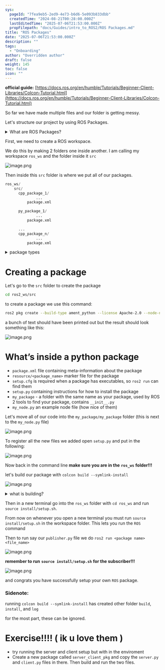 ```yaml
---
sys:
  pageId: "7fea9eb5-2ed9-4e73-b6d6-5e093b833dbb"
  createdTime: "2024-08-21T00:28:00.000Z"
  lastEditedTime: "2025-07-06T21:53:00.000Z"
  propFilepath: "docs/Guides/intro_to_ROS2/ROS Packages.md"
title: "ROS Packages"
date: "2025-07-06T21:53:00.000Z"
description: ""
tags:
  - "Onboarding"
author: "Overridden author"
draft: false
weight: 145
toc: false
icon: ""
---
```


**official guide:** [https://docs.ros.org/en/humble/Tutorials/Beginner-Client-Libraries/Colcon-Tutorial.html](https://docs.ros.org/en/humble/Tutorials/Beginner-Client-Libraries/Colcon-Tutorial.html)

So far we have made multiple files and our folder is getting messy.

Let's structure our project by using ROS Packages.

<details>
      <summary>What are ROS Packages?</summary>
      ROS Packages are, as the name implies, packages of code that are highly sharable between ROS developers.
  </details>

First, we need to create a ROS workspace.

We do this by making 2 folders one inside another. I am calling my workspace `ros_ws` and the folder inside it `src`

![image.png](https://prod-files-secure.s3.us-west-2.amazonaws.com/d518164a-d88e-44d1-a4ee-3adb3bd8bce0/70706947-fd18-4537-a67b-e12946812d31/image.png?X-Amz-Algorithm=AWS4-HMAC-SHA256&X-Amz-Content-Sha256=UNSIGNED-PAYLOAD&X-Amz-Credential=ASIAZI2LB466U3IPL7BK%2F20250727%2Fus-west-2%2Fs3%2Faws4_request&X-Amz-Date=20250727T150832Z&X-Amz-Expires=3600&X-Amz-Security-Token=IQoJb3JpZ2luX2VjEEkaCXVzLXdlc3QtMiJHMEUCIQDQnGi6lHI7nJMJRPRftTOBhdEzb9lPwrxJNoNJn4F8pQIgOKmMw3ZmjOLU4nSUfdXHJZby5QQqWiSRNtZV9c7rDGoq%2FwMIchAAGgw2Mzc0MjMxODM4MDUiDEwGFSmPaK8vJX9D0CrcA9zneMzWhYIx7uDrN%2BNrtmbtuq2eoQKpPGA3vyhoB4Sr3FMxr86vhLsqrcsrFNK1yIPb1B%2FQUfWfIFoWDjzzitALpWkEyl8zNhqskSBr7VE5XVVB9sV3AjIKqGfgnHZKUGDSzwkPtaWUlqVaP82nCF03lZv%2F5fW4jNU55N09jWIseJYhzjUaSQOZi8J%2BTPuRv3ZmLctLccDcyWj%2FHjeLU4yVEGjzhCoa5jrcRBhF4B87n0qKDn9ZIIquXmLw6BbmxIfUs%2FyI6CTfOQ0X66SQ8p5RITiM1n3KS97dACU3lxOwPDSLGpbuWo15JjT0WwIuLMw2Lqyce5hk8uFj7b16foDEAhh14yESM7BXuVXVfpO3cMGyyLEyeZf714c%2BTEXkYmAwLwx02ynr9H6usJYWk0YHcHin8MTJfXlvNp9GPXtyaKG14z1DcA4ew8fvrUOeNFcO%2FxxMjldSF6qXufa9nCBFYlqx0VkennD4ICqX0eYzFHzMOQjmnBPaojE6714NRaDBt0hh83grdWjH8J%2Fc6nPnC1l6S7nOwU1zHD0el15kYH0cbM8jt9IThFDWSyuSEsCg%2FwFidLnzlHh8VrMx99YO8tB%2F17PxWFOHGrdzPqPEnnn2gHaRbg2WvxqwMPbbl8QGOqUBAoEmg3WTbJkZ%2BVSUGR0O4Olx9p2C2%2FYmEsSWOmCbNeaL6DfAb4X5JYV9iz1%2BJs9FR2Io%2FOKTOXl%2FYn3esyw2cONe%2Ft1CyoRfGodNfM6EoQkDaca5SBcEiTJxR7wKqYSODPf6ZSe%2Bz4Z6KmFrF4sV7EstcGb8O14IS4V1I7vsBBLhoNSzYjafXoWIAv2KC6WOZQ84kXHCnc6WCFFNK7ML1w9VvWFc&X-Amz-Signature=505d9e055f660c8ca68a2d7b24ccb6d3bb55f45d1738e7f3f203ded404280d78&X-Amz-SignedHeaders=host&x-amz-checksum-mode=ENABLED&x-id=GetObject)

Then inside this `src` folder is where we put all of our packages.

```python
ros_ws/
    src/
      cpp_package_1/
		      ...
          package.xml

      py_package_1/
		      ...
          package.xml

      ...
      cpp_package_n/
		      ...
          package.xml

```

<details>

<summary>package types</summary>

packages can be either `C++` or python.

the intern file structure is different for each but for this guide we will stick to creating python packages

</details>

# Creating a package

Let's go to the `src` folder to create the package

```bash
cd ros2_ws/src
```

to create a package we use this command:

```bash
ros2 pkg create --build-type ament_python --license Apache-2.0 --node-name my_node my_package
```

a bunch of text should have been printed out but the result should look something like this:

![image.png](https://prod-files-secure.s3.us-west-2.amazonaws.com/d518164a-d88e-44d1-a4ee-3adb3bd8bce0/e6cf1e3f-8512-4a3e-b131-079f800bf3e8/image.png?X-Amz-Algorithm=AWS4-HMAC-SHA256&X-Amz-Content-Sha256=UNSIGNED-PAYLOAD&X-Amz-Credential=ASIAZI2LB466U3IPL7BK%2F20250727%2Fus-west-2%2Fs3%2Faws4_request&X-Amz-Date=20250727T150832Z&X-Amz-Expires=3600&X-Amz-Security-Token=IQoJb3JpZ2luX2VjEEkaCXVzLXdlc3QtMiJHMEUCIQDQnGi6lHI7nJMJRPRftTOBhdEzb9lPwrxJNoNJn4F8pQIgOKmMw3ZmjOLU4nSUfdXHJZby5QQqWiSRNtZV9c7rDGoq%2FwMIchAAGgw2Mzc0MjMxODM4MDUiDEwGFSmPaK8vJX9D0CrcA9zneMzWhYIx7uDrN%2BNrtmbtuq2eoQKpPGA3vyhoB4Sr3FMxr86vhLsqrcsrFNK1yIPb1B%2FQUfWfIFoWDjzzitALpWkEyl8zNhqskSBr7VE5XVVB9sV3AjIKqGfgnHZKUGDSzwkPtaWUlqVaP82nCF03lZv%2F5fW4jNU55N09jWIseJYhzjUaSQOZi8J%2BTPuRv3ZmLctLccDcyWj%2FHjeLU4yVEGjzhCoa5jrcRBhF4B87n0qKDn9ZIIquXmLw6BbmxIfUs%2FyI6CTfOQ0X66SQ8p5RITiM1n3KS97dACU3lxOwPDSLGpbuWo15JjT0WwIuLMw2Lqyce5hk8uFj7b16foDEAhh14yESM7BXuVXVfpO3cMGyyLEyeZf714c%2BTEXkYmAwLwx02ynr9H6usJYWk0YHcHin8MTJfXlvNp9GPXtyaKG14z1DcA4ew8fvrUOeNFcO%2FxxMjldSF6qXufa9nCBFYlqx0VkennD4ICqX0eYzFHzMOQjmnBPaojE6714NRaDBt0hh83grdWjH8J%2Fc6nPnC1l6S7nOwU1zHD0el15kYH0cbM8jt9IThFDWSyuSEsCg%2FwFidLnzlHh8VrMx99YO8tB%2F17PxWFOHGrdzPqPEnnn2gHaRbg2WvxqwMPbbl8QGOqUBAoEmg3WTbJkZ%2BVSUGR0O4Olx9p2C2%2FYmEsSWOmCbNeaL6DfAb4X5JYV9iz1%2BJs9FR2Io%2FOKTOXl%2FYn3esyw2cONe%2Ft1CyoRfGodNfM6EoQkDaca5SBcEiTJxR7wKqYSODPf6ZSe%2Bz4Z6KmFrF4sV7EstcGb8O14IS4V1I7vsBBLhoNSzYjafXoWIAv2KC6WOZQ84kXHCnc6WCFFNK7ML1w9VvWFc&X-Amz-Signature=a2155ccad04fedee161988dda1ac2b2955f6089832495309ece4bdea086195ab&X-Amz-SignedHeaders=host&x-amz-checksum-mode=ENABLED&x-id=GetObject)

# What’s inside a python package

- `package.xml` file containing meta-information about the package
- `resource/<package_name>` marker file for the package
- `setup.cfg` is required when a package has executables, so `ros2 run` can find them
- `setup.py` containing instructions for how to install the package
- `my_package` - a folder with the same name as your package, used by ROS 2 tools to find your package, contains `__init__.py`
- `my_node.py` an example node file (how nice of them)

Let's move all of our code into the `my_package/my_package` folder (this is next to the `my_node.py` file)

![image.png](https://prod-files-secure.s3.us-west-2.amazonaws.com/d518164a-d88e-44d1-a4ee-3adb3bd8bce0/9ce58f11-0da9-4d3e-b86d-506a9685d378/image.png?X-Amz-Algorithm=AWS4-HMAC-SHA256&X-Amz-Content-Sha256=UNSIGNED-PAYLOAD&X-Amz-Credential=ASIAZI2LB466U3IPL7BK%2F20250727%2Fus-west-2%2Fs3%2Faws4_request&X-Amz-Date=20250727T150833Z&X-Amz-Expires=3600&X-Amz-Security-Token=IQoJb3JpZ2luX2VjEEkaCXVzLXdlc3QtMiJHMEUCIQDQnGi6lHI7nJMJRPRftTOBhdEzb9lPwrxJNoNJn4F8pQIgOKmMw3ZmjOLU4nSUfdXHJZby5QQqWiSRNtZV9c7rDGoq%2FwMIchAAGgw2Mzc0MjMxODM4MDUiDEwGFSmPaK8vJX9D0CrcA9zneMzWhYIx7uDrN%2BNrtmbtuq2eoQKpPGA3vyhoB4Sr3FMxr86vhLsqrcsrFNK1yIPb1B%2FQUfWfIFoWDjzzitALpWkEyl8zNhqskSBr7VE5XVVB9sV3AjIKqGfgnHZKUGDSzwkPtaWUlqVaP82nCF03lZv%2F5fW4jNU55N09jWIseJYhzjUaSQOZi8J%2BTPuRv3ZmLctLccDcyWj%2FHjeLU4yVEGjzhCoa5jrcRBhF4B87n0qKDn9ZIIquXmLw6BbmxIfUs%2FyI6CTfOQ0X66SQ8p5RITiM1n3KS97dACU3lxOwPDSLGpbuWo15JjT0WwIuLMw2Lqyce5hk8uFj7b16foDEAhh14yESM7BXuVXVfpO3cMGyyLEyeZf714c%2BTEXkYmAwLwx02ynr9H6usJYWk0YHcHin8MTJfXlvNp9GPXtyaKG14z1DcA4ew8fvrUOeNFcO%2FxxMjldSF6qXufa9nCBFYlqx0VkennD4ICqX0eYzFHzMOQjmnBPaojE6714NRaDBt0hh83grdWjH8J%2Fc6nPnC1l6S7nOwU1zHD0el15kYH0cbM8jt9IThFDWSyuSEsCg%2FwFidLnzlHh8VrMx99YO8tB%2F17PxWFOHGrdzPqPEnnn2gHaRbg2WvxqwMPbbl8QGOqUBAoEmg3WTbJkZ%2BVSUGR0O4Olx9p2C2%2FYmEsSWOmCbNeaL6DfAb4X5JYV9iz1%2BJs9FR2Io%2FOKTOXl%2FYn3esyw2cONe%2Ft1CyoRfGodNfM6EoQkDaca5SBcEiTJxR7wKqYSODPf6ZSe%2Bz4Z6KmFrF4sV7EstcGb8O14IS4V1I7vsBBLhoNSzYjafXoWIAv2KC6WOZQ84kXHCnc6WCFFNK7ML1w9VvWFc&X-Amz-Signature=7824701340225384cf88f912433307f70536d68e7a280828fae17c52c89647c9&X-Amz-SignedHeaders=host&x-amz-checksum-mode=ENABLED&x-id=GetObject)

To register all the new files we added open `setup.py` and put in the following:

![image.png](https://prod-files-secure.s3.us-west-2.amazonaws.com/d518164a-d88e-44d1-a4ee-3adb3bd8bce0/1cd7c262-4cae-4496-9d75-c178537d24a2/image.png?X-Amz-Algorithm=AWS4-HMAC-SHA256&X-Amz-Content-Sha256=UNSIGNED-PAYLOAD&X-Amz-Credential=ASIAZI2LB466U3IPL7BK%2F20250727%2Fus-west-2%2Fs3%2Faws4_request&X-Amz-Date=20250727T150833Z&X-Amz-Expires=3600&X-Amz-Security-Token=IQoJb3JpZ2luX2VjEEkaCXVzLXdlc3QtMiJHMEUCIQDQnGi6lHI7nJMJRPRftTOBhdEzb9lPwrxJNoNJn4F8pQIgOKmMw3ZmjOLU4nSUfdXHJZby5QQqWiSRNtZV9c7rDGoq%2FwMIchAAGgw2Mzc0MjMxODM4MDUiDEwGFSmPaK8vJX9D0CrcA9zneMzWhYIx7uDrN%2BNrtmbtuq2eoQKpPGA3vyhoB4Sr3FMxr86vhLsqrcsrFNK1yIPb1B%2FQUfWfIFoWDjzzitALpWkEyl8zNhqskSBr7VE5XVVB9sV3AjIKqGfgnHZKUGDSzwkPtaWUlqVaP82nCF03lZv%2F5fW4jNU55N09jWIseJYhzjUaSQOZi8J%2BTPuRv3ZmLctLccDcyWj%2FHjeLU4yVEGjzhCoa5jrcRBhF4B87n0qKDn9ZIIquXmLw6BbmxIfUs%2FyI6CTfOQ0X66SQ8p5RITiM1n3KS97dACU3lxOwPDSLGpbuWo15JjT0WwIuLMw2Lqyce5hk8uFj7b16foDEAhh14yESM7BXuVXVfpO3cMGyyLEyeZf714c%2BTEXkYmAwLwx02ynr9H6usJYWk0YHcHin8MTJfXlvNp9GPXtyaKG14z1DcA4ew8fvrUOeNFcO%2FxxMjldSF6qXufa9nCBFYlqx0VkennD4ICqX0eYzFHzMOQjmnBPaojE6714NRaDBt0hh83grdWjH8J%2Fc6nPnC1l6S7nOwU1zHD0el15kYH0cbM8jt9IThFDWSyuSEsCg%2FwFidLnzlHh8VrMx99YO8tB%2F17PxWFOHGrdzPqPEnnn2gHaRbg2WvxqwMPbbl8QGOqUBAoEmg3WTbJkZ%2BVSUGR0O4Olx9p2C2%2FYmEsSWOmCbNeaL6DfAb4X5JYV9iz1%2BJs9FR2Io%2FOKTOXl%2FYn3esyw2cONe%2Ft1CyoRfGodNfM6EoQkDaca5SBcEiTJxR7wKqYSODPf6ZSe%2Bz4Z6KmFrF4sV7EstcGb8O14IS4V1I7vsBBLhoNSzYjafXoWIAv2KC6WOZQ84kXHCnc6WCFFNK7ML1w9VvWFc&X-Amz-Signature=3a03f88f9fca76a2bf5b54ef6f2ea62bbd0fbe29fbcbbb41305d14f4ac47807f&X-Amz-SignedHeaders=host&x-amz-checksum-mode=ENABLED&x-id=GetObject)

Now back in the command line **make sure you are in the** **`ros_ws`** **folder!!!**

let's build our package with `colcon build --symlink-install`

![image.png](https://prod-files-secure.s3.us-west-2.amazonaws.com/d518164a-d88e-44d1-a4ee-3adb3bd8bce0/2f2a0d27-b173-48fd-b189-5f5c0ce65619/image.png?X-Amz-Algorithm=AWS4-HMAC-SHA256&X-Amz-Content-Sha256=UNSIGNED-PAYLOAD&X-Amz-Credential=ASIAZI2LB466U3IPL7BK%2F20250727%2Fus-west-2%2Fs3%2Faws4_request&X-Amz-Date=20250727T150833Z&X-Amz-Expires=3600&X-Amz-Security-Token=IQoJb3JpZ2luX2VjEEkaCXVzLXdlc3QtMiJHMEUCIQDQnGi6lHI7nJMJRPRftTOBhdEzb9lPwrxJNoNJn4F8pQIgOKmMw3ZmjOLU4nSUfdXHJZby5QQqWiSRNtZV9c7rDGoq%2FwMIchAAGgw2Mzc0MjMxODM4MDUiDEwGFSmPaK8vJX9D0CrcA9zneMzWhYIx7uDrN%2BNrtmbtuq2eoQKpPGA3vyhoB4Sr3FMxr86vhLsqrcsrFNK1yIPb1B%2FQUfWfIFoWDjzzitALpWkEyl8zNhqskSBr7VE5XVVB9sV3AjIKqGfgnHZKUGDSzwkPtaWUlqVaP82nCF03lZv%2F5fW4jNU55N09jWIseJYhzjUaSQOZi8J%2BTPuRv3ZmLctLccDcyWj%2FHjeLU4yVEGjzhCoa5jrcRBhF4B87n0qKDn9ZIIquXmLw6BbmxIfUs%2FyI6CTfOQ0X66SQ8p5RITiM1n3KS97dACU3lxOwPDSLGpbuWo15JjT0WwIuLMw2Lqyce5hk8uFj7b16foDEAhh14yESM7BXuVXVfpO3cMGyyLEyeZf714c%2BTEXkYmAwLwx02ynr9H6usJYWk0YHcHin8MTJfXlvNp9GPXtyaKG14z1DcA4ew8fvrUOeNFcO%2FxxMjldSF6qXufa9nCBFYlqx0VkennD4ICqX0eYzFHzMOQjmnBPaojE6714NRaDBt0hh83grdWjH8J%2Fc6nPnC1l6S7nOwU1zHD0el15kYH0cbM8jt9IThFDWSyuSEsCg%2FwFidLnzlHh8VrMx99YO8tB%2F17PxWFOHGrdzPqPEnnn2gHaRbg2WvxqwMPbbl8QGOqUBAoEmg3WTbJkZ%2BVSUGR0O4Olx9p2C2%2FYmEsSWOmCbNeaL6DfAb4X5JYV9iz1%2BJs9FR2Io%2FOKTOXl%2FYn3esyw2cONe%2Ft1CyoRfGodNfM6EoQkDaca5SBcEiTJxR7wKqYSODPf6ZSe%2Bz4Z6KmFrF4sV7EstcGb8O14IS4V1I7vsBBLhoNSzYjafXoWIAv2KC6WOZQ84kXHCnc6WCFFNK7ML1w9VvWFc&X-Amz-Signature=417a2699953639a0684d8b4a400fb2b4a597b385d6406eec22e7ebfa3cdf70ee&X-Amz-SignedHeaders=host&x-amz-checksum-mode=ENABLED&x-id=GetObject)

<details>

<summary>what is building?</summary>

if you are a CS major at Rose-Hulman you will learn the answer to this in CSSE132

but TLDR; is it combines all the code files into one program that can be run easily 

</details>

Then in a new terminal go into the `ros_ws` folder with `cd ros_ws` and run `source install/setup.sh`. 

From now on whenever you open a new terminal you must run `source install/setup.sh` in the workspace folder. This lets you run the `ROS` command

Then to run say our `publisher.py` file we do `ros2 run <package name> <file_name>`

![image.png](https://prod-files-secure.s3.us-west-2.amazonaws.com/d518164a-d88e-44d1-a4ee-3adb3bd8bce0/4f4b1219-3a44-4632-aa0a-ce3471699f59/image.png?X-Amz-Algorithm=AWS4-HMAC-SHA256&X-Amz-Content-Sha256=UNSIGNED-PAYLOAD&X-Amz-Credential=ASIAZI2LB466U3IPL7BK%2F20250727%2Fus-west-2%2Fs3%2Faws4_request&X-Amz-Date=20250727T150833Z&X-Amz-Expires=3600&X-Amz-Security-Token=IQoJb3JpZ2luX2VjEEkaCXVzLXdlc3QtMiJHMEUCIQDQnGi6lHI7nJMJRPRftTOBhdEzb9lPwrxJNoNJn4F8pQIgOKmMw3ZmjOLU4nSUfdXHJZby5QQqWiSRNtZV9c7rDGoq%2FwMIchAAGgw2Mzc0MjMxODM4MDUiDEwGFSmPaK8vJX9D0CrcA9zneMzWhYIx7uDrN%2BNrtmbtuq2eoQKpPGA3vyhoB4Sr3FMxr86vhLsqrcsrFNK1yIPb1B%2FQUfWfIFoWDjzzitALpWkEyl8zNhqskSBr7VE5XVVB9sV3AjIKqGfgnHZKUGDSzwkPtaWUlqVaP82nCF03lZv%2F5fW4jNU55N09jWIseJYhzjUaSQOZi8J%2BTPuRv3ZmLctLccDcyWj%2FHjeLU4yVEGjzhCoa5jrcRBhF4B87n0qKDn9ZIIquXmLw6BbmxIfUs%2FyI6CTfOQ0X66SQ8p5RITiM1n3KS97dACU3lxOwPDSLGpbuWo15JjT0WwIuLMw2Lqyce5hk8uFj7b16foDEAhh14yESM7BXuVXVfpO3cMGyyLEyeZf714c%2BTEXkYmAwLwx02ynr9H6usJYWk0YHcHin8MTJfXlvNp9GPXtyaKG14z1DcA4ew8fvrUOeNFcO%2FxxMjldSF6qXufa9nCBFYlqx0VkennD4ICqX0eYzFHzMOQjmnBPaojE6714NRaDBt0hh83grdWjH8J%2Fc6nPnC1l6S7nOwU1zHD0el15kYH0cbM8jt9IThFDWSyuSEsCg%2FwFidLnzlHh8VrMx99YO8tB%2F17PxWFOHGrdzPqPEnnn2gHaRbg2WvxqwMPbbl8QGOqUBAoEmg3WTbJkZ%2BVSUGR0O4Olx9p2C2%2FYmEsSWOmCbNeaL6DfAb4X5JYV9iz1%2BJs9FR2Io%2FOKTOXl%2FYn3esyw2cONe%2Ft1CyoRfGodNfM6EoQkDaca5SBcEiTJxR7wKqYSODPf6ZSe%2Bz4Z6KmFrF4sV7EstcGb8O14IS4V1I7vsBBLhoNSzYjafXoWIAv2KC6WOZQ84kXHCnc6WCFFNK7ML1w9VvWFc&X-Amz-Signature=63ed1d98e620a8e456c90c6d07d2394ba252720b3878251e87211007bfd93c7b&X-Amz-SignedHeaders=host&x-amz-checksum-mode=ENABLED&x-id=GetObject)

**remember to run** **`source install/setup.sh`** **for the subscriber!!!**

![image.png](https://prod-files-secure.s3.us-west-2.amazonaws.com/d518164a-d88e-44d1-a4ee-3adb3bd8bce0/02121119-dad4-49ec-8356-c956108b4243/image.png?X-Amz-Algorithm=AWS4-HMAC-SHA256&X-Amz-Content-Sha256=UNSIGNED-PAYLOAD&X-Amz-Credential=ASIAZI2LB466U3IPL7BK%2F20250727%2Fus-west-2%2Fs3%2Faws4_request&X-Amz-Date=20250727T150833Z&X-Amz-Expires=3600&X-Amz-Security-Token=IQoJb3JpZ2luX2VjEEkaCXVzLXdlc3QtMiJHMEUCIQDQnGi6lHI7nJMJRPRftTOBhdEzb9lPwrxJNoNJn4F8pQIgOKmMw3ZmjOLU4nSUfdXHJZby5QQqWiSRNtZV9c7rDGoq%2FwMIchAAGgw2Mzc0MjMxODM4MDUiDEwGFSmPaK8vJX9D0CrcA9zneMzWhYIx7uDrN%2BNrtmbtuq2eoQKpPGA3vyhoB4Sr3FMxr86vhLsqrcsrFNK1yIPb1B%2FQUfWfIFoWDjzzitALpWkEyl8zNhqskSBr7VE5XVVB9sV3AjIKqGfgnHZKUGDSzwkPtaWUlqVaP82nCF03lZv%2F5fW4jNU55N09jWIseJYhzjUaSQOZi8J%2BTPuRv3ZmLctLccDcyWj%2FHjeLU4yVEGjzhCoa5jrcRBhF4B87n0qKDn9ZIIquXmLw6BbmxIfUs%2FyI6CTfOQ0X66SQ8p5RITiM1n3KS97dACU3lxOwPDSLGpbuWo15JjT0WwIuLMw2Lqyce5hk8uFj7b16foDEAhh14yESM7BXuVXVfpO3cMGyyLEyeZf714c%2BTEXkYmAwLwx02ynr9H6usJYWk0YHcHin8MTJfXlvNp9GPXtyaKG14z1DcA4ew8fvrUOeNFcO%2FxxMjldSF6qXufa9nCBFYlqx0VkennD4ICqX0eYzFHzMOQjmnBPaojE6714NRaDBt0hh83grdWjH8J%2Fc6nPnC1l6S7nOwU1zHD0el15kYH0cbM8jt9IThFDWSyuSEsCg%2FwFidLnzlHh8VrMx99YO8tB%2F17PxWFOHGrdzPqPEnnn2gHaRbg2WvxqwMPbbl8QGOqUBAoEmg3WTbJkZ%2BVSUGR0O4Olx9p2C2%2FYmEsSWOmCbNeaL6DfAb4X5JYV9iz1%2BJs9FR2Io%2FOKTOXl%2FYn3esyw2cONe%2Ft1CyoRfGodNfM6EoQkDaca5SBcEiTJxR7wKqYSODPf6ZSe%2Bz4Z6KmFrF4sV7EstcGb8O14IS4V1I7vsBBLhoNSzYjafXoWIAv2KC6WOZQ84kXHCnc6WCFFNK7ML1w9VvWFc&X-Amz-Signature=19660cb0e0695c94a887f3b9c71c7794962ded9630161fa6794e7b5ddf563b76&X-Amz-SignedHeaders=host&x-amz-checksum-mode=ENABLED&x-id=GetObject)

and congrats you have successfully setup your own `ROS` package.

### Sidenote:

running `colcon build --symlink-install` has created other folder `build`, `install`, and `log`

for the most part, these can be ignored.

# Exercise!!!! ( ik u love them )

- try running the server and client setup but with in the enviroment
- Create a new package called `server_client_pkg` and copy the `server.py` and `client.py` files in there. Then build and run the two files.
